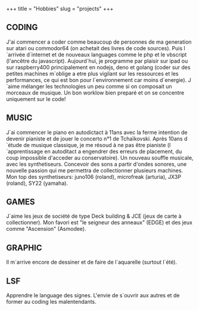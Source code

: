 +++
title = "Hobbies"
slug = "projects"
+++

## CODING

J'ai commencer a coder comme beaucoup de personnes de ma generation sur atari ou commodor64 (on achetait des livres de code sources). Puis l´arrivée d´internet et de nouveaux languages comme le php et le vbscript (l'ancêtre du javascript). Aujourd´hui, je programme par plaisir sur ipad ou sur raspberry400 principalement en nodejs, deno et golang (coder sur des petites machines m´oblige a etre plus vigilant sur les ressources et les performances, ce qui est bon pour l´environnement car moins d´energie). J´aime mélanger les technologies un peu comme si on composait un morceaux de musique. Un bon worklow bien preparé et on se concentre uniquement sur le code!

## MUSIC

J´ai commencer le piano en autodictact à 11ans avec la ferme intention de devenir pianiste et de jouer le concerto n°1 de Tchaïkovski. Après 10ans d´étude de musique classique, je me résoud à ne pas être pianiste (l´apprentissage en autoditact a engendrer des erreurs de placement, du coup impossible d'acceder au conservatoire). 
Un nouveau souffle musicale, avec les synthetiseurs. Concevoir des sons a partir d'ondes sonores, une nouvelle passion qui me permettra de collectionner plusieurs machines. Mon top des synthetiseurs: juno106 (roland), microfreak (arturia), JX3P (roland), SY22 (yamaha).

## GAMES

J´aime les jeux de société de type Deck building & JCE (jeux de carte à collectionner). Mon favori est "le seigneur des anneaux" (EDGE) et des jeux comme "Ascension" (Asmodee).

## GRAPHIC

Il m´arrive encore de dessiner et de faire de l´aquarelle (surtout l´été). 

## LSF

Apprendre le language des signes. L'envie de s´ouvrir aux autres et de former au coding les malentendants.
